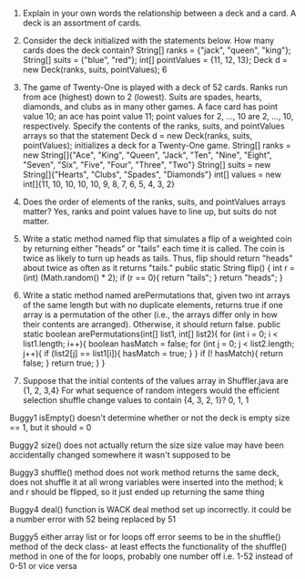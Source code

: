 1. Explain in your own words the relationship between a deck and a card.
A deck is an assortment of cards.

2. Consider the deck initialized with the statements below. How many cards does the deck contain?
      String[] ranks = {"jack", "queen", "king"};
      String[] suits = {"blue", "red"};
      int[] pointValues = {11, 12, 13};
      Deck d = new Deck(ranks, suits, pointValues);
6

3. The game of Twenty-One is played with a deck of 52 cards. Ranks run from ace (highest) down to 2 (lowest). Suits are spades, hearts, diamonds, and clubs as in many other games. A face card has point value 10; an ace has point value 11; point values for 2, ..., 10 are 2, ..., 10, respectively. Specify the contents of the ranks, suits, and pointValues arrays so that the statement
      Deck d = new Deck(ranks, suits, pointValues);
initializes a deck for a Twenty-One game.
String[] ranks = new String[]{"Ace", "King", "Queen", "Jack", "Ten", "Nine", "Eight", "Seven", "Six", "Five", "Four", "Three", "Two"}
String[] suits = new String[]{"Hearts", "Clubs", "Spades", "Diamonds"}
int[] values = new int[]{11, 10, 10, 10, 10, 9, 8, 7, 6, 5, 4, 3, 2}

4. Does the order of elements of the ranks, suits, and pointValues arrays matter?
Yes, ranks and point values have to line up, but suits do not matter.

1. Write a static method named flip that simulates a flip of a weighted coin by returning either "heads" or "tails" each time it is called. The coin is twice as likely to turn up heads as tails. Thus, flip should return "heads" about twice as often as it returns "tails."
public static String flip() {
  int r = (int)
  (Math.random() * 2);
  if (r == 0){
    return "tails";
  }
  return "heads";
}

2. Write a static method named arePermutations that, given two int arrays of the same length but with no duplicate elements, returns true if one array is a permutation of the other (i.e., the arrays differ only in how their contents are arranged). Otherwise, it should return false.
public static boolean arePermutations(int[] list1, int[] list2){
  for (int i = 0; i < list1.length; i++){
     boolean hasMatch = false;
     for (int j = 0; j < list2.length; j++){
        if (list2[j] == list1[i]){
           hasMatch = true;
        }
      }
      if (! hasMatch){
        return false;
      }
      return true;
  }
}

3. Suppose that the initial contents of the values array in Shuffler.java are {1, 2, 3,4} For what sequence of random integers would the efficient selection shuffle change values to contain {4, 3, 2, 1}?
0, 1, 1



Buggy1
isEmpty() doesn't determine whether or not the deck is empty
size == 1, but it should = 0

Buggy2
size() does not actually return the size
size value may have been accidentally changed somewhere it wasn't supposed to be

Buggy3
shuffle() method does not work
method returns the same deck, does not shuffle it at all
wrong variables were inserted into the method; k and r should be flipped, so it just ended up returning the same thing

Buggy4
deal() function is WACK
deal method set up incorrectly. it could be a number error with 52 being replaced by 51

Buggy5
either array list or for loops off
error seems to be in the shuffle() method of the deck class- at least effects the functionality of the shuffle() method
in one of the for loops, probably one number off i.e. 1-52 instead of 0-51 or vice versa
